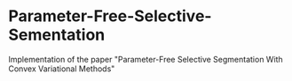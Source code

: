 # Parameter-Free-Selective-Sementation

Implementation of the paper "Parameter-Free Selective Segmentation With Convex Variational Methods"
